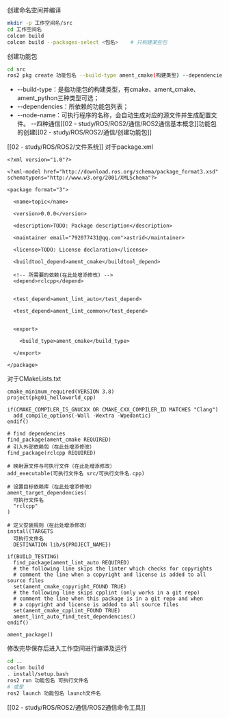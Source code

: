 创建命名空间并编译
```sh
mkdir -p 工作空间名/src
cd 工作空间名
colcon build
colcon build --packages-select <包名>    # 只构建某些包
```
创建功能包
```sh
cd src
ros2 pkg create 功能包名 --build-type ament_cmake(构建类型) --dependencies rclcpp(依赖) {--node-name 可执行文件名  （可以不加上）}
```
- --build-type：是指功能包的构建类型，有cmake、ament_cmake、ament_python三种类型可选；
- --dependencies：所依赖的功能包列表；
- --node-name：可执行程序的名称，会自动生成对应的源文件并生成配置文件。
--四种通信[[02 - study/ROS/ROS2/通信/ROS2通信基本概念]]功能包的创建[[02 - study/ROS/ROS2/通信/创建功能包]]

[[02 - study/ROS/ROS2/文件系统]]
对于package.xml
```
<?xml version="1.0"?>

<?xml-model href="http://download.ros.org/schema/package_format3.xsd" schematypens="http://www.w3.org/2001/XMLSchema"?>

<package format="3">

  <name>topic</name>

  <version>0.0.0</version>

  <description>TODO: Package description</description>

  <maintainer email="792077431@qq.com">astrid</maintainer>

  <license>TODO: License declaration</license>

  <buildtool_depend>ament_cmake</buildtool_depend>

  <!-- 所需要的依赖(在此处增添修改) --> 
  <depend>rclcpp</depend>


  <test_depend>ament_lint_auto</test_depend>

  <test_depend>ament_lint_common</test_depend>


  <export>

    <build_type>ament_cmake</build_type>

  </export>

</package>
```
对于CMakeLists.txt
```
cmake_minimum_required(VERSION 3.8)
project(pkg01_helloworld_cpp)

if(CMAKE_COMPILER_IS_GNUCXX OR CMAKE_CXX_COMPILER_ID MATCHES "Clang")
  add_compile_options(-Wall -Wextra -Wpedantic)
endif()

# find dependencies
find_package(ament_cmake REQUIRED)
# 引入外部依赖包（在此处增添修改）
find_package(rclcpp REQUIRED)

# 映射源文件与可执行文件（在此处增添修改）
add_executable(可执行文件名 src/可执行文件名.cpp)

# 设置目标依赖库（在此处增添修改）
ament_target_dependencies(
  可执行文件名
  "rclcpp"
)

# 定义安装规则（在此处增添修改）
install(TARGETS 
  可执行文件名
  DESTINATION lib/${PROJECT_NAME})

if(BUILD_TESTING)
  find_package(ament_lint_auto REQUIRED)
  # the following line skips the linter which checks for copyrights
  # comment the line when a copyright and license is added to all source files
  set(ament_cmake_copyright_FOUND TRUE)
  # the following line skips cpplint (only works in a git repo)
  # comment the line when this package is in a git repo and when
  # a copyright and license is added to all source files
  set(ament_cmake_cpplint_FOUND TRUE)
  ament_lint_auto_find_test_dependencies()
endif()

ament_package()
```
修改完毕保存后进入工作空间进行编译及运行
```sh
cd ..
coclon build
. install/setup.bash
ros2 run 功能包名 可执行文件名
# 或是
ros2 launch 功能包名 launch文件名
```

[[02 - study/ROS/ROS2/通信/ROS2通信命令工具]]